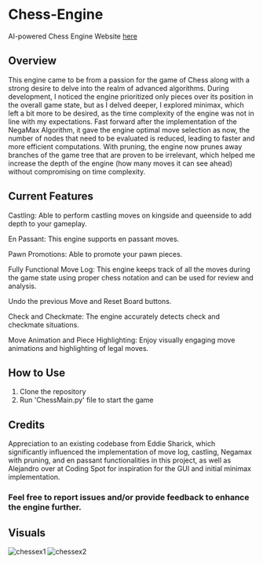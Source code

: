 # Chess-Engine
AI-powered Chess Engine Website [here](https://www.aichessengine.com/)
## Overview
This engine came to be from a passion for the game of Chess along with a strong desire to delve into the realm of advanced algorithms. During development, I noticed the engine prioritized only pieces over its position in the overall game state, but as I delved deeper, I explored minimax, which left a bit more to be desired, as the time complexity of the engine was not in line with my expectations. Fast forward after the implementation of the NegaMax Algorithm, it gave the engine optimal move selection as now, the number of nodes that need to be evaluated is reduced, leading to faster and more efficient computations. With pruning, the engine now prunes away branches of the game tree that are proven to be irrelevant, which helped me increase the depth of the engine (how many moves it can see ahead) without compromising on time complexity. 

## Current Features
Castling: Able to perform castling moves on kingside and queenside to add depth to your gameplay.

En Passant: This engine supports en passant moves.

Pawn Promotions: Able to promote your pawn pieces.

Fully Functional Move Log: This engine keeps track of all the moves during the game state using proper chess notation and can be used for review and analysis. 

Undo the previous Move and Reset Board buttons.

Check and Checkmate: The engine accurately detects check and checkmate situations.

Move Animation and Piece Highlighting: Enjoy visually engaging move animations and highlighting of legal moves.

## How to Use
1. Clone the repository
2. Run 'ChessMain.py' file to start the game

## Credits
Appreciation to an existing codebase from Eddie Sharick, which significantly influenced the implementation of move log, castling, Negamax with pruning, and en passant functionalities in this project, as well as Alejandro over at Coding Spot for inspiration for the GUI and initial minimax implementation.

### Feel free to report issues and/or provide feedback to enhance the engine further.

## Visuals
![chessex1](https://github.com/xMarkGergis/Chess-Engine/assets/121286835/25f0cc78-1f9d-4cf0-b270-032ba3537a98)
![chessex2](https://github.com/xMarkGergis/Chess-Engine/assets/121286835/fd2fd9a7-2c11-4058-b562-56e39ec00508)

